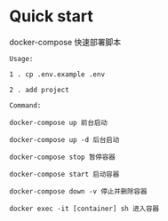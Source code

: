 # Quick start

docker-compose 快速部署脚本

```
Usage:

1 . cp .env.example .env 

2 . add project
```

```
Command:

docker-compose up 前台启动

docker-compose up -d 后台启动

docker-compose stop 暂停容器

docker-compose start 启动容器

docker-compose down -v 停止并删除容器

docker exec -it [container] sh 进入容器
```
